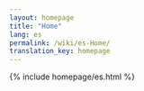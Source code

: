 ```yaml
---
layout: homepage
title: "Home"
lang: es
permalink: /wiki/es-Home/
translation_key: homepage
---
```


{% include homepage/es.html %}
